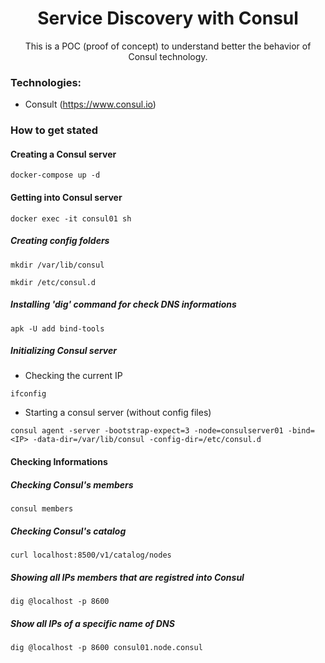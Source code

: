 <h1 align="center">Service Discovery with Consul</h1>
<p align="center">This is a POC (proof of concept) to understand better the behavior of Consul technology.</p>


### Technologies:
* Consult (https://www.consul.io)

### How to get stated
#### Creating a Consul server
```console
docker-compose up -d
```
#### Getting into Consul server
```console
docker exec -it consul01 sh
```
##### Creating config folders
```console
mkdir /var/lib/consul
```
```console
mkdir /etc/consul.d
```
##### Installing 'dig' command for check DNS informations
```console
apk -U add bind-tools
```
##### Initializing Consul server
* Checking the current IP
```console
ifconfig
```
* Starting a consul server (without config files)
```console
consul agent -server -bootstrap-expect=3 -node=consulserver01 -bind=<IP> -data-dir=/var/lib/consul -config-dir=/etc/consul.d
```

#### Checking Informations
##### Checking Consul's members
```console
consul members
```
##### Checking Consul's catalog
```console
curl localhost:8500/v1/catalog/nodes
```
##### Showing all IPs members that are registred into Consul
```console
dig @localhost -p 8600
```
##### Show all IPs of a specific name of DNS
```console
dig @localhost -p 8600 consul01.node.consul
```

